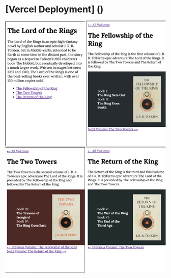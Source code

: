 # [Vercel Deployment] ()


<div>
<img src="./public/images/readme1.png" alt="" width="250px">
<img src="./public/images/readme2.png" alt="" width="250px">
<img src="./public/images/readme3.png" alt="" width="250px">
<img src="./public/images/readme4.png" alt="" width="250px">

</div>